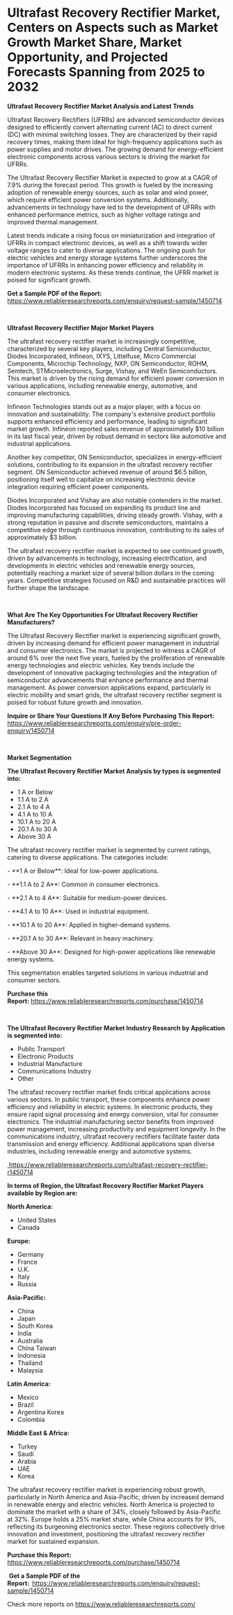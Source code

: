 <p><h1>Ultrafast Recovery Rectifier Market, Centers on Aspects such as Market Growth Market Share, Market Opportunity, and Projected Forecasts Spanning from 2025 to 2032</h1></p><p><strong>Ultrafast Recovery Rectifier Market Analysis and Latest Trends</strong></p>
<p><p>Ultrafast Recovery Rectifiers (UFRRs) are advanced semiconductor devices designed to efficiently convert alternating current (AC) to direct current (DC) with minimal switching losses. They are characterized by their rapid recovery times, making them ideal for high-frequency applications such as power supplies and motor drives. The growing demand for energy-efficient electronic components across various sectors is driving the market for UFRRs.</p><p>The Ultrafast Recovery Rectifier Market is expected to grow at a CAGR of 7.9% during the forecast period. This growth is fueled by the increasing adoption of renewable energy sources, such as solar and wind power, which require efficient power conversion systems. Additionally, advancements in technology have led to the development of UFRRs with enhanced performance metrics, such as higher voltage ratings and improved thermal management.</p><p>Latest trends indicate a rising focus on miniaturization and integration of UFRRs in compact electronic devices, as well as a shift towards wider voltage ranges to cater to diverse applications. The ongoing push for electric vehicles and energy storage systems further underscores the importance of UFRRs in enhancing power efficiency and reliability in modern electronic systems. As these trends continue, the UFRR market is poised for significant growth.</p></p>
<p><strong>Get a Sample PDF of the Report:&nbsp;</strong> <a href="https://www.reliableresearchreports.com/enquiry/request-sample/1450714?utm_campaign=3111&utm_medium=2&utm_source=Github&utm_content=ia&utm_term=06042025&utm_id=ultrafast-recovery-rectifier">https://www.reliableresearchreports.com/enquiry/request-sample/1450714</a></p>
<p>&nbsp;</p>
<p><strong>Ultrafast Recovery Rectifier Major Market Players</strong></p>
<p><p>The ultrafast recovery rectifier market is increasingly competitive, characterized by several key players, including Central Semiconductor, Diodes Incorporated, Infineon, IXYS, Littelfuse, Micro Commercial Components, Microchip Technology, NXP, ON Semiconductor, ROHM, Semtech, STMicroelectronics, Surge, Vishay, and WeEn Semiconductors. This market is driven by the rising demand for efficient power conversion in various applications, including renewable energy, automotive, and consumer electronics.</p><p>Infineon Technologies stands out as a major player, with a focus on innovation and sustainability. The company's extensive product portfolio supports enhanced efficiency and performance, leading to significant market growth. Infineon reported sales revenue of approximately $10 billion in its last fiscal year, driven by robust demand in sectors like automotive and industrial applications.</p><p>Another key competitor, ON Semiconductor, specializes in energy-efficient solutions, contributing to its expansion in the ultrafast recovery rectifier segment. ON Semiconductor achieved revenue of around $6.5 billion, positioning itself well to capitalize on increasing electronic device integration requiring efficient power components.</p><p>Diodes Incorporated and Vishay are also notable contenders in the market. Diodes Incorporated has focused on expanding its product line and improving manufacturing capabilities, driving steady growth. Vishay, with a strong reputation in passive and discrete semiconductors, maintains a competitive edge through continuous innovation, contributing to its sales of approximately $3 billion.</p><p>The ultrafast recovery rectifier market is expected to see continued growth, driven by advancements in technology, increasing electrification, and developments in electric vehicles and renewable energy sources, potentially reaching a market size of several billion dollars in the coming years. Competitive strategies focused on R&D and sustainable practices will further shape the landscape.</p></p>
<p>&nbsp;</p>
<p><strong>What Are The Key Opportunities For Ultrafast Recovery Rectifier Manufacturers?</strong></p>
<p><p>The Ultrafast Recovery Rectifier market is experiencing significant growth, driven by increasing demand for efficient power management in industrial and consumer electronics. The market is projected to witness a CAGR of around 6% over the next five years, fueled by the proliferation of renewable energy technologies and electric vehicles. Key trends include the development of innovative packaging technologies and the integration of semiconductor advancements that enhance performance and thermal management. As power conversion applications expand, particularly in electric mobility and smart grids, the ultrafast recovery rectifier segment is poised for robust future growth and innovation.</p></p>
<p><strong>Inquire or Share Your Questions If Any Before Purchasing This Report:</strong> <a href="https://www.reliableresearchreports.com/enquiry/pre-order-enquiry/1450714?utm_campaign=3111&utm_medium=2&utm_source=Github&utm_content=ia&utm_term=06042025&utm_id=ultrafast-recovery-rectifier">https://www.reliableresearchreports.com/enquiry/pre-order-enquiry/1450714</a></p>
<p>&nbsp;</p>
<p><strong>Market Segmentation</strong></p>
<p><strong>The Ultrafast Recovery Rectifier Market Analysis by types is segmented into:</strong></p>
<p><ul><li>1 A or Below</li><li>1.1 A to 2 A</li><li>2.1 A to 4 A</li><li>4.1 A to 10 A</li><li>10.1 A to 20 A</li><li>20.1 A to 30 A</li><li>Above 30 A</li></ul></p>
<p><p>The ultrafast recovery rectifier market is segmented by current ratings, catering to diverse applications. The categories include: </p><p>- **1 A or Below**: Ideal for low-power applications. </p><p>- **1.1 A to 2 A**: Common in consumer electronics. </p><p>- **2.1 A to 4 A**: Suitable for medium-power devices. </p><p>- **4.1 A to 10 A**: Used in industrial equipment. </p><p>- **10.1 A to 20 A**: Applied in higher-demand systems. </p><p>- **20.1 A to 30 A**: Relevant in heavy machinery. </p><p>- **Above 30 A**: Designed for high-power applications like renewable energy systems. </p><p>This segmentation enables targeted solutions in various industrial and consumer sectors.</p></p>
<p><strong>Purchase this Report:&nbsp;</strong><a href="https://www.reliableresearchreports.com/purchase/1450714?utm_campaign=3111&utm_medium=2&utm_source=Github&utm_content=ia&utm_term=06042025&utm_id=ultrafast-recovery-rectifier">https://www.reliableresearchreports.com/purchase/1450714</a></p>
<p>&nbsp;</p>
<p><strong>The Ultrafast Recovery Rectifier Market Industry Research by Application is segmented into:</strong></p>
<p><ul><li>Public Transport</li><li>Electronic Products</li><li>Industrial Manufacture</li><li>Communications Industry</li><li>Other</li></ul></p>
<p><p>The ultrafast recovery rectifier market finds critical applications across various sectors. In public transport, these components enhance power efficiency and reliability in electric systems. In electronic products, they ensure rapid signal processing and energy conversion, vital for consumer electronics. The industrial manufacturing sector benefits from improved power management, increasing productivity and equipment longevity. In the communications industry, ultrafast recovery rectifiers facilitate faster data transmission and energy efficiency. Additional applications span diverse industries, including renewable energy and automotive systems.</p></p>
<p><a href="https://www.reliableresearchreports.com/ultrafast-recovery-rectifier-r1450714?utm_campaign=3111&utm_medium=2&utm_source=Github&utm_content=ia&utm_term=06042025&utm_id=ultrafast-recovery-rectifier">&nbsp;https://www.reliableresearchreports.com/ultrafast-recovery-rectifier-r1450714</a></p>
<p><strong>In terms of Region, the Ultrafast Recovery Rectifier Market Players available by Region are:</strong></p>
<p>
    <p> <strong> North America: </strong>
        <ul>
            <li>United States</li>
            <li>Canada</li>
        </ul>
        </p> 
    <p> <strong> Europe: </strong>
        <ul>
            <li>Germany</li>
            <li>France</li>
            <li>U.K.</li>
            <li>Italy</li>
            <li>Russia</li>
        </ul>
        </p> 
    <p> <strong> Asia-Pacific: </strong>
        <ul>
            <li>China</li>
            <li>Japan</li>
            <li>South Korea</li>
            <li>India</li>
            <li>Australia</li>
            <li>China Taiwan</li>
            <li>Indonesia</li>
            <li>Thailand</li>
            <li>Malaysia</li>
        </ul>
        </p> 
    <p> <strong> Latin America: </strong>
        <ul>
            <li>Mexico</li>
            <li>Brazil</li>
            <li>Argentina Korea</li>
            <li>Colombia</li>
        </ul>
        </p> 
    <p> <strong> Middle East & Africa: </strong>
        <ul>
            <li>Turkey</li>
            <li>Saudi</li>
            <li>Arabia</li>
            <li>UAE</li>
            <li>Korea</li>
        </ul>
    </p>
    </p>
<p><p>The ultrafast recovery rectifier market is experiencing robust growth, particularly in North America and Asia-Pacific, driven by increased demand in renewable energy and electric vehicles. North America is projected to dominate the market with a share of 34%, closely followed by Asia-Pacific at 32%. Europe holds a 25% market share, while China accounts for 9%, reflecting its burgeoning electronics sector. These regions collectively drive innovation and investment, positioning the ultrafast recovery rectifier market for sustained expansion.</p></p>
<p><strong>Purchase this Report: </strong><a href="https://www.reliableresearchreports.com/purchase/1450714?utm_campaign=3111&utm_medium=2&utm_source=Github&utm_content=ia&utm_term=06042025&utm_id=ultrafast-recovery-rectifier">https://www.reliableresearchreports.com/purchase/1450714</a></p>
<p>&nbsp;<strong>Get a Sample PDF of the Report:&nbsp;&nbsp;</strong><a href="https://www.reliableresearchreports.com/enquiry/request-sample/1450714?utm_campaign=3111&utm_medium=2&utm_source=Github&utm_content=ia&utm_term=06042025&utm_id=ultrafast-recovery-rectifier">https://www.reliableresearchreports.com/enquiry/request-sample/1450714</a></p>
<p><strong></strong></p>
<p>Check more reports on <a href="https://www.reliableresearchreports.com/?utm_campaign=3111&utm_medium=2&utm_source=Github&utm_content=ia&utm_term=06042025&utm_id=ultrafast-recovery-rectifier">https://www.reliableresearchreports.com/</a></p>